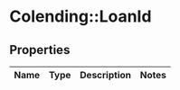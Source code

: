 # Colending::LoanId

## Properties
Name | Type | Description | Notes
------------ | ------------- | ------------- | -------------

